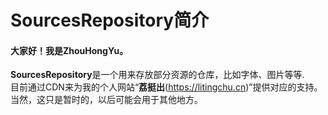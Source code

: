 # SourcesRepository简介
#### 大家好！我是ZhouHongYu。
**SourcesRepository**是一个用来存放部分资源的仓库，比如字体、图片等等.
<br />目前通过CDN来为我的个人网站“**荔挺出**(https://litingchu.cn)”提供对应的支持。
<br />当然，这只是暂时的，以后可能会用于其他地方。
